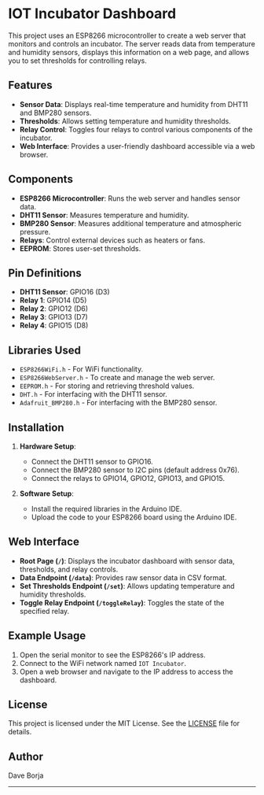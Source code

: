 # IOT Incubator Dashboard

This project uses an ESP8266 microcontroller to create a web server that monitors and controls an incubator. The server reads data from temperature and humidity sensors, displays this information on a web page, and allows you to set thresholds for controlling relays.

## Features

- **Sensor Data**: Displays real-time temperature and humidity from DHT11 and BMP280 sensors.
- **Thresholds**: Allows setting temperature and humidity thresholds.
- **Relay Control**: Toggles four relays to control various components of the incubator.
- **Web Interface**: Provides a user-friendly dashboard accessible via a web browser.

## Components

- **ESP8266 Microcontroller**: Runs the web server and handles sensor data.
- **DHT11 Sensor**: Measures temperature and humidity.
- **BMP280 Sensor**: Measures additional temperature and atmospheric pressure.
- **Relays**: Control external devices such as heaters or fans.
- **EEPROM**: Stores user-set thresholds.

## Pin Definitions

- **DHT11 Sensor**: GPIO16 (D3)
- **Relay 1**: GPIO14 (D5)
- **Relay 2**: GPIO12 (D6)
- **Relay 3**: GPIO13 (D7)
- **Relay 4**: GPIO15 (D8)

## Libraries Used

- `ESP8266WiFi.h` - For WiFi functionality.
- `ESP8266WebServer.h` - To create and manage the web server.
- `EEPROM.h` - For storing and retrieving threshold values.
- `DHT.h` - For interfacing with the DHT11 sensor.
- `Adafruit_BMP280.h` - For interfacing with the BMP280 sensor.

## Installation

1. **Hardware Setup**:
   - Connect the DHT11 sensor to GPIO16.
   - Connect the BMP280 sensor to I2C pins (default address 0x76).
   - Connect the relays to GPIO14, GPIO12, GPIO13, and GPIO15.

2. **Software Setup**:
   - Install the required libraries in the Arduino IDE.
   - Upload the code to your ESP8266 board using the Arduino IDE.

## Web Interface

- **Root Page (`/`)**: Displays the incubator dashboard with sensor data, thresholds, and relay controls.
- **Data Endpoint (`/data`)**: Provides raw sensor data in CSV format.
- **Set Thresholds Endpoint (`/set`)**: Allows updating temperature and humidity thresholds.
- **Toggle Relay Endpoint (`/toggleRelay`)**: Toggles the state of the specified relay.

## Example Usage

1. Open the serial monitor to see the ESP8266's IP address.
2. Connect to the WiFi network named `IOT Incubator`.
3. Open a web browser and navigate to the IP address to access the dashboard.

## License

This project is licensed under the MIT License. See the [LICENSE](LICENSE) file for details.

## Author

Dave Borja

---



